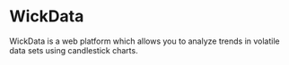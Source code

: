 # WickData
WickData is a web platform which allows you to analyze trends in volatile data sets using candlestick charts.
